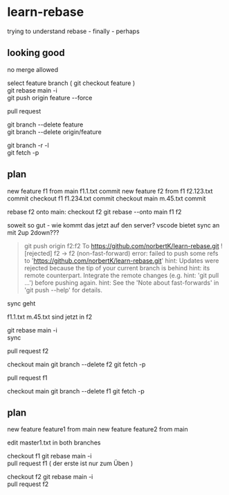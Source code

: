 # learn-rebase

trying to understand rebase - finally - perhaps

## looking good

no merge allowed

select feature branch ( git checkout feature )  
git rebase main -i  
git push origin feature --force

pull request

git branch --delete feature  
git branch --delete origin/feature

git branch -r -l  
git fetch -p

## plan

new feature f1 from main
f1.1.txt
commit
new feature f2 from f1
f2.123.txt
commit
checkout f1
f1.234.txt
commit
checkout main
m.45.txt
commit

rebase f2 onto main:
checkout f2
git rebase --onto main f1 f2

soweit so gut - wie kommt das jetzt auf den server?
vscode bietet sync an mit 2up 2down???

> git push origin f2:f2
> To https://github.com/norbertK/learn-rebase.git
> ! [rejected] f2 -> f2 (non-fast-forward)
> error: failed to push some refs to 'https://github.com/norbertK/learn-rebase.git'
> hint: Updates were rejected because the tip of your current branch is behind
> hint: its remote counterpart. Integrate the remote changes (e.g.
> hint: 'git pull ...') before pushing again.
> hint: See the 'Note about fast-forwards' in 'git push --help' for details.

sync geht

f1.1.txt m.45.txt sind jetzt in f2

git rebase main -i  
sync

pull request f2

checkout main
git branch --delete f2
git fetch -p

pull request f1

checkout main
git branch --delete f1
git fetch -p

## plan

new feature feature1 from main
new feature feature2 from main

edit master1.txt in both branches

checkout f1
git rebase main -i  
pull request f1
( der erste ist nur zum Üben )

checkout f2
git rebase main -i  
pull request f2
